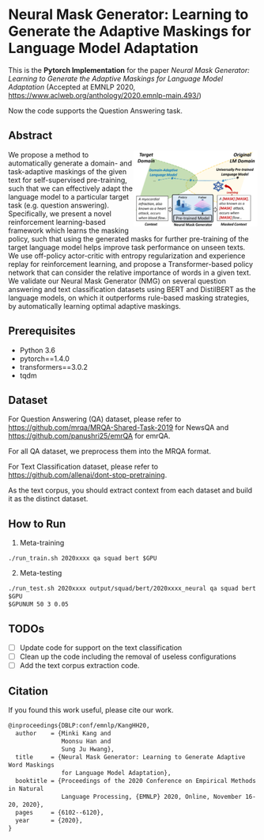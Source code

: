 # Neural Mask Generator: Learning to Generate the Adaptive Maskings for Language Model Adaptation

This is the **Pytorch Implementation** for the paper _Neural Mask Generator: Learning to Generate the Adaptive Maskings for Language Model Adaptation_ (Accepted at EMNLP 2020, https://www.aclweb.org/anthology/2020.emnlp-main.493/)

Now the code supports the Question Answering task.

## Abstract
<img align="right" width="250" src="https://github.com/Nardien/NMG/blob/master/images/concept_figure.png">
We propose a method to automatically generate a domain- and task-adaptive maskings of the given text for self-supervised pre-training, such that we can effectively adapt the language model to a particular target task (e.g. question answering). Specifically, we present a novel reinforcement learning-based framework which learns the masking policy, such that using the generated masks for further pre-training of the target language model helps improve task performance on unseen texts. We use off-policy actor-critic with entropy regularization and experience replay for reinforcement learning, and propose a Transformer-based policy network that can consider the relative importance of words in a given text. We validate our Neural Mask Generator (NMG) on several question answering and text classification datasets using BERT and DistilBERT as the language models, on which it outperforms rule-based masking strategies, by automatically learning optimal adaptive maskings.

## Prerequisites
- Python 3.6
- pytorch==1.4.0
- transformers==3.0.2
- tqdm

## Dataset
For Question Answering (QA) dataset, please refer to https://github.com/mrqa/MRQA-Shared-Task-2019 for NewsQA and https://github.com/panushri25/emrQA for emrQA.

For all QA dataset, we preprocess them into the MRQA format.

For Text Classification dataset, please refer to https://github.com/allenai/dont-stop-pretraining.

As the text corpus, you should extract context from each dataset and build it as the distinct dataset.

## How to Run
1. Meta-training
```
./run_train.sh 2020xxxx qa squad bert $GPU 
```

2. Meta-testing
```
./run_test.sh 2020xxxx output/squad/bert/2020xxxx_neural qa squad bert $GPU
$GPUNUM 50 3 0.05
```

## TODOs

- [ ]  Update code for support on the text classification
- [ ]  Clean up the code including the removal of useless configurations
- [ ]  Add the text corpus extraction code.

## Citation
If you found this work useful, please cite our work.
```
@inproceedings{DBLP:conf/emnlp/KangHH20,
  author    = {Minki Kang and
               Moonsu Han and
               Sung Ju Hwang},
  title     = {Neural Mask Generator: Learning to Generate Adaptive Word Maskings
               for Language Model Adaptation},
  booktitle = {Proceedings of the 2020 Conference on Empirical Methods in Natural
               Language Processing, {EMNLP} 2020, Online, November 16-20, 2020},
  pages     = {6102--6120},
  year      = {2020},
}
```